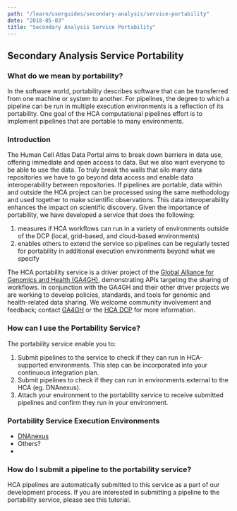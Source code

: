 ```yaml
---
path: "/learn/userguides/secondary-analysis/service-portability"
date: "2018-05-03"
title: "Secondary Analysis Service Portability"
---
```


## Secondary Analysis Service Portability

### What do we mean by portability?

In the software world, portability describes software that can be transferred from one machine or system to another. For pipelines, the degree to which a pipeline can be run in multiple execution environments is a reflection of its portability. One goal of the HCA computational pipelines effort is to implement pipelines that are portable to many environments.

### Introduction

The Human Cell Atlas Data Portal aims to break down barriers in data use, offering immediate and open access to data. But we also want everyone to be able to use the data. To truly break the walls that silo many data repositories we have to go beyond data access and enable data interoperability between repositories. If pipelines are portable, data within and outside the HCA project can be processed using the same methodology and used together to make scientific observations. This data interoperability enhances the impact on scientific discovery.  Given the importance of portability, we have developed a service that does the following:
1. measures if HCA workflows can run in a variety of environments outside of the DCP (local, grid-based, and cloud-based environments) 
2. enables others to extend the service so pipelines can be regularly tested for portability in additional execution environments beyond what we specify 

The HCA portability service is a driver project of the [Global Alliance for Genomics and Health (GA4GH)](https://www.ga4gh.org/), demonstrating APIs targeting the sharing of workflows. In conjunction with the GA4GH and their other driver projects we are working to develop policies, standards, and tools for genomic and health-related data sharing. We welcome community involvement and feedback; contact [GA4GH](INFO@GA4GH.ORG) or the [HCA DCP](mailto:data-help@humancellatlas.org) for more information.

### How can I use the Portability Service?

The portability service enable you to:
1. Submit pipelines to the service to check if they can run in HCA-supported environments. This step can be incorporated into your continuous integration plan.
2. Submit pipelines to check if they can run in environments external to the HCA (eg. DNAnexus).
3. Attach your environment to the portability service to receive submitted pipelines and confirm they run in your environment.

### Portability Service Execution Environments
* [DNAnexus](https://www.dnanexus.com/)
* Others?
* 

### How do I submit a pipeline to the portability service?

HCA pipelines are automatically submitted to this service as a part of our development process. If you are interested in submitting a pipeline to the portability service, please see this tutorial.

